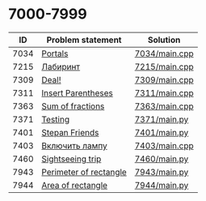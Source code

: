 # 7000-7999

| ID   | Problem statement                                                  | Solution                       |
|------|--------------------------------------------------------------------|--------------------------------|
| 7034 | [Portals](https://www.e-olymp.com/en/problems/7034)                | [7034/main.cpp](7034/main.cpp) |
| 7215 | [Лабиринт](https://www.e-olymp.com/en/problems/7215)               | [7215/main.cpp](7215/main.cpp) |
| 7309 | [Deal!](https://www.e-olymp.com/en/problems/7309)                  | [7309/main.cpp](7309/main.cpp) |
| 7311 | [Insert Parentheses](https://www.e-olymp.com/en/problems/7311)     | [7311/main.cpp](7311/main.cpp) |
| 7363 | [Sum of fractions](https://www.e-olymp.com/en/problems/7363)       | [7363/main.cpp](7363/main.cpp) |
| 7371 | [Testing](https://www.e-olymp.com/en/problems/7371)                | [7371/main.py](7371/main.py)   |
| 7401 | [Stepan Friends](https://www.e-olymp.com/en/problems/7401)         | [7401/main.py](7401/main.py)   |
| 7403 | [Включить лампу](https://www.e-olymp.com/en/problems/7403)         | [7403/main.cpp](7403/main.cpp) |
| 7460 | [Sightseeing trip](https://www.e-olymp.com/en/problems/7460)       | [7460/main.py](7460/main.py)   |
| 7943 | [Perimeter of rectangle](https://www.e-olymp.com/en/problems/7943) | [7943/main.py](7943/main.py)   |
| 7944 | [Area of rectangle](https://www.e-olymp.com/en/problems/7944)      | [7944/main.py](7944/main.py)   |

